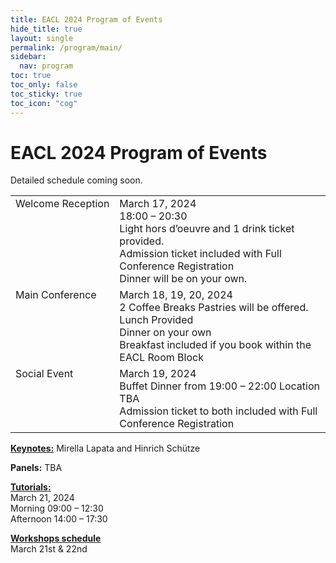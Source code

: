 ```yaml
---
title: EACL 2024 Program of Events 
hide_title: true
layout: single
permalink: /program/main/
sidebar:
  nav: program
toc: true
toc_only: false
toc_sticky: true
toc_icon: "cog" 
---
```


<h1>EACL 2024 Program of Events</h1>

Detailed schedule coming soon.

<table>
  <tr>
   <td nowrap="nowrap" style="vertical-align: top;">
        Welcome Reception
   </td> 
   <td>
        March 17, 2024 <br>
		18:00 – 20:30 <br>
		Light hors d’oeuvre and 1 drink ticket provided. <br>
        Admission ticket included with Full Conference Registration <br>
		Dinner will be on your own. <br>
   </td>
  </tr>
  <tr>
   <td nowrap="nowrap" style="vertical-align: top;">
      Main Conference
   </td> 
   <td>
     March 18, 19, 20, 2024 <br>
     2 Coffee Breaks Pastries will be offered. <br>
     Lunch Provided <br>
     Dinner on your own  <br>
     Breakfast included if you book within the EACL Room Block <br>

   </td>
  </tr>
  <tr>
   <td nowrap="nowrap" style="vertical-align: top;">
      Social Event           
   </td> 
   <td>
     March 19, 2024 <br>
     Buffet Dinner from 19:00 – 22:00 Location TBA <br>
     Admission ticket to both included with Full Conference Registration  <br>
   </td>
  </tr>
  <!--
  <tr>
   <td nowrap="nowrap" style="vertical-align: top;">
     Tutorials   
   </td> 
   <td>
     March 21, 2023 <br>
     09:00 – 17:30 <br>
     2 Coffee Breaks Pastries will be offered.  <br>
     Lunch and Dinner on your own  <br>
     Breakfast included if you book within the EACL Room Block <br>
   </td>
  </tr>
  <tr>
   <td nowrap="nowrap" style="vertical-align: top;">
      Workshops
   </td> 
   <td>
      March 21 & 22, 2023  <br>
      2 Coffee Breaks Pastries will be offered. <br>
      Lunch and Dinner on your own <br>
      Breakfast included if you book within the EACL Room Block <br>
   </td>
  </tr> -->
</table>

<b><a href="https://2024.eacl.org/program/invited/">Keynotes:</a></b> Mirella Lapata and Hinrich Schütze

<b>Panels:</b> TBA

<b><a href="https://2024.eacl.org/program/tutorials/">Tutorials:</a></b> <br>
March 21, 2024 <br>
Morning 09:00 – 12:30 <br>
Afternoon 14:00 – 17:30

<b><a href="https://2024.eacl.org/program/workshops/">Workshops schedule</a></b><br>
March 21st & 22nd 


<!-- <table>

  <tr style="background-color:#f1f2fa"><td colspan="2"><b>March 17, 2024</b></td></tr>
  <tr><td nowrap="nowrap">18:30 - 20:30</td> <td>Welcome Reception</td></tr>
  <tr></tr>

  <tr style="background-color:#f1f2fa"><td colspan="2"><b>March 18, 2024</b></td></tr>
  <tr><td></td> <td> Main Conference</td></tr>
  <tr></tr>

  <tr style="background-color:#f1f2fa"><td colspan="2"><b>March 19, 2024</b></td></tr>
  <tr><td></td> <td> Main Conference</td></tr>
  <tr><td>19:00 - 21:00</td> <td> Social Event</td></tr>
  <tr></tr>

  <tr style="background-color:#f1f2fa"><td colspan="2"><b>March 20, 2024</b></td></tr>
  <tr><td></td> <td> Main Conference</td></tr>
  <tr></tr>

  <tr style="background-color:#f1f2fa"><td colspan="2"><b>March 21, 2023</b></td></tr>
  <tr><td>09:00 – 17:30 </td> <td>    Tutorials </td></tr>  
  <tr><td></td> <td>    Workshops </td></tr>  
  <tr></tr>

  <tr style="background-color:#f1f2fa"><td colspan="2"><b>March 22, 2023</b></td></tr>
  <tr><td></td> <td>    Workshops </td></tr>  
  <tr></tr>

</table> -->
<b></b> 
  
  
  


  
